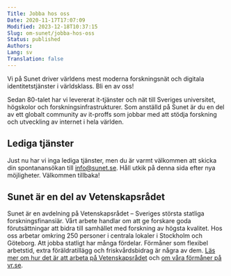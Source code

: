 ```yaml
---
Title: Jobba hos oss
Date: 2020-11-17T17:07:09
Modified: 2023-12-18T10:37:15
Slug: om-sunet/jobba-hos-oss
Status: published
Authors: 
Lang: sv
Translation: false
---
```


Vi på Sunet driver världens mest moderna forskningsnät och digitala identitetstjänster i världsklass. Bli en av oss!

Sedan 80-talet har vi levererat it-tjänster och nät till Sveriges universitet, högskolor och forskningsinfrastrukturer. Som anställd på Sunet är du en del av ett globalt community av it-proffs som jobbar med att stödja forskning och utveckling av internet i hela världen.

## Lediga tjänster

Just nu har vi inga lediga tjänster, men du är varmt välkommen att skicka din spontanansökan till info@sunet.se. Håll utkik på denna sida efter nya möjligheter. Välkommen tillbaka!

## Sunet är en del av Vetenskapsrådet

Sunet är en avdelning på Vetenskapsrådet – Sveriges största statliga forskningsfinansiär. Vårt arbete handlar om att ge forskare goda förutsättningar att bidra till samhället med forskning av högsta kvalitet. Hos oss arbetar omkring 250 personer i centrala lokaler i Stockholm och Göteborg. Att jobba statligt har många fördelar. Förmåner som flexibel arbetstid, extra föräldratillägg och friskvårdsbidrag är några av dem. [Läs mer om hur det är att arbeta på Vetenskapsrådet](https://www.vr.se/om-vetenskapsradet/jobba-hos-oss.html) och [om våra förmåner på vr.se](https://www.vr.se/om-vetenskapsradet/jobba-hos-oss/vara-formaner.html).

